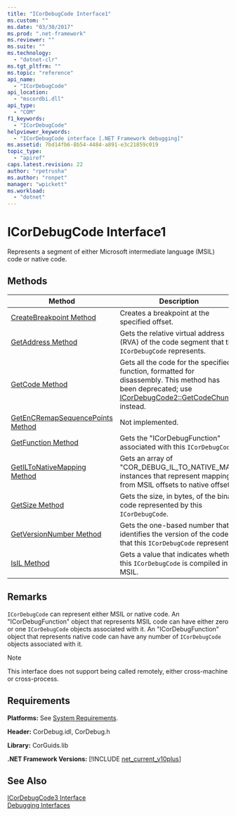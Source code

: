 ```yaml
---
title: "ICorDebugCode Interface1"
ms.custom: ""
ms.date: "03/30/2017"
ms.prod: ".net-framework"
ms.reviewer: ""
ms.suite: ""
ms.technology: 
  - "dotnet-clr"
ms.tgt_pltfrm: ""
ms.topic: "reference"
api_name: 
  - "ICorDebugCode"
api_location: 
  - "mscordbi.dll"
api_type: 
  - "COM"
f1_keywords: 
  - "ICorDebugCode"
helpviewer_keywords: 
  - "ICorDebugCode interface [.NET Framework debugging]"
ms.assetid: 7bd14fb6-8b54-4484-a891-e3c21859c019
topic_type: 
  - "apiref"
caps.latest.revision: 22
author: "rpetrusha"
ms.author: "ronpet"
manager: "wpickett"
ms.workload: 
  - "dotnet"
---
```

# ICorDebugCode Interface1
Represents a segment of either Microsoft intermediate language (MSIL) code or native code.  
  
## Methods  
  
|Method|Description|  
|------------|-----------------|  
|[CreateBreakpoint Method](../../../../docs/framework/unmanaged-api/debugging/icordebugcode-createbreakpoint-method.md)|Creates a breakpoint at the specified offset.|  
|[GetAddress Method](../../../../docs/framework/unmanaged-api/debugging/icordebugcode-getaddress-method.md)|Gets the relative virtual address (RVA) of the code segment that this `ICorDebugCode` represents.|  
|[GetCode Method](../../../../docs/framework/unmanaged-api/debugging/icordebugcode-getcode-method.md)|Gets all the code for the specified function, formatted for disassembly. This method has been deprecated; use [ICorDebugCode2::GetCodeChunks](../../../../docs/framework/unmanaged-api/debugging/icordebugcode2-getcodechunks-method.md) instead.|  
|[GetEnCRemapSequencePoints Method](../../../../docs/framework/unmanaged-api/debugging/icordebugcode-getencremapsequencepoints-method.md)|Not implemented.|  
|[GetFunction Method](../../../../docs/framework/unmanaged-api/debugging/icordebugcode-getfunction-method.md)|Gets the "ICorDebugFunction" associated with this `ICorDebugCode`.|  
|[GetILToNativeMapping Method](../../../../docs/framework/unmanaged-api/debugging/icordebugcode-getiltonativemapping-method.md)|Gets an array of "COR_DEBUG_IL_TO_NATIVE_MAP" instances that represent mappings from MSIL offsets to native offsets.|  
|[GetSize Method](../../../../docs/framework/unmanaged-api/debugging/icordebugcode-getsize-method.md)|Gets the size, in bytes, of the binary code represented by this `ICorDebugCode`.|  
|[GetVersionNumber Method](../../../../docs/framework/unmanaged-api/debugging/icordebugcode-getversionnumber-method.md)|Gets the one-based number that identifies the version of the code that this `ICorDebugCode` represents.|  
|[IsIL Method](../../../../docs/framework/unmanaged-api/debugging/icordebugcode-isil-method.md)|Gets a value that indicates whether this `ICorDebugCode` is compiled in MSIL.|  
  
## Remarks  
 `ICorDebugCode` can represent either MSIL or native code. An "ICorDebugFunction" object that represents MSIL code can have either zero or one `ICorDebugCode` objects associated with it. An "ICorDebugFunction" object that represents native code can have any number of `ICorDebugCode` objects associated with it.  
  
> [!NOTE]
>  This interface does not support being called remotely, either cross-machine or cross-process.  
  
## Requirements  
 **Platforms:** See [System Requirements](../../../../docs/framework/get-started/system-requirements.md).  
  
 **Header:** CorDebug.idl, CorDebug.h  
  
 **Library:** CorGuids.lib  
  
 **.NET Framework Versions:** [!INCLUDE [net_current_v10plus](../../../../includes/net-current-v10plus-md.md)]  
  
## See Also  
    
 [ICorDebugCode3 Interface](../../../../docs/framework/unmanaged-api/debugging/icordebugcode3-interface.md)  
 [Debugging Interfaces](../../../../docs/framework/unmanaged-api/debugging/debugging-interfaces.md)
